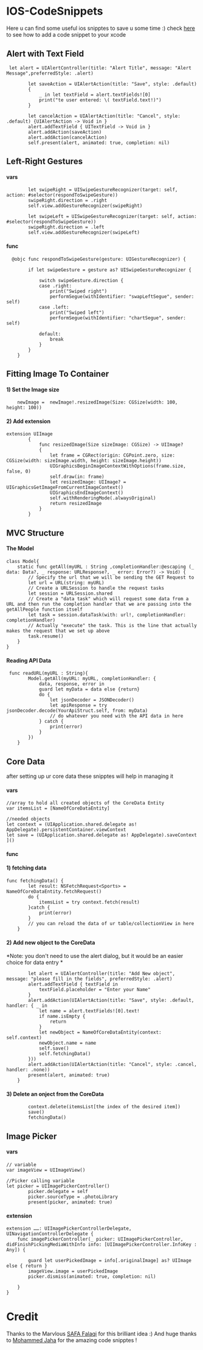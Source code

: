 # IOS-CodeSnippets
Here u can find some useful ios snipptes to save u some time :)
check [here](https://stackoverflow.com/questions/52417561/how-to-add-remove-custom-code-snippets-in-xcode-11-and-above) to see how to add a code snippet to your xcode

## Alert with Text Field
```
 let alert = UIAlertController(title: "Alert Title", message: "Alert Message",preferredStyle: .alert)
 
        let saveAction = UIAlertAction(title: "Save", style: .default) 
        {
            _ in let textField = alert.textFields![0]
            print("te user entered: \( textField.text!)")
        }
        
        let cancelAction = UIAlertAction(title: "Cancel", style: .default) {UIAlertAction -> Void in }
        alert.addTextField { UITextField -> Void in }
        alert.addAction(saveAction)
        alert.addAction(cancelAction)
        self.present(alert, animated: true, completion: nil) 
```

## Left-Right Gestures
#### vars
```
        let swipeRight = UISwipeGestureRecognizer(target: self, action: #selector(respondToSwipeGesture))
        swipeRight.direction = .right
        self.view.addGestureRecognizer(swipeRight)
        
        let swipeLeft = UISwipeGestureRecognizer(target: self, action: #selector(respondToSwipeGesture))
        swipeRight.direction = .left
        self.view.addGestureRecognizer(swipeLeft)
```
#### func
```
  @objc func respondToSwipeGesture(gesture: UIGestureRecognizer) {
        
        if let swipeGesture = gesture as? UISwipeGestureRecognizer {
            
            switch swipeGesture.direction {
            case .right:
                print("Swiped right")
                performSegue(withIdentifier: "swapLeftSegue", sender: self)
            case .left:
                print("Swiped left")
                performSegue(withIdentifier: "chartSegue", sender: self)
                
            default:
                break
            }
        }
    }
```

## Fitting Image To Container
#### 1) Set the Image size
```
    newImage =  newImage!.resizedImage(Size: CGSize(width: 100, height: 100))
```
#### 2) Add extension
```
extension UIImage
        {
            func resizedImage(Size sizeImage: CGSize) -> UIImage?
            {
                let frame = CGRect(origin: CGPoint.zero, size: CGSize(width: sizeImage.width, height: sizeImage.height))
                UIGraphicsBeginImageContextWithOptions(frame.size, false, 0)
                self.draw(in: frame)
                let resizedImage: UIImage? = UIGraphicsGetImageFromCurrentImageContext()
                UIGraphicsEndImageContext()
                self.withRenderingMode(.alwaysOriginal)
                return resizedImage
            }
        }

```
## MVC Structure
#### The Model
```
class Model{
    static func getAll(myURL : String ,completionHandler:@escaping (_ data: Data?, _ response: URLResponse?, _ error: Error?) -> Void) {
        // Specify the url that we will be sending the GET Request to
        let url = URL(string: myURL)
        // Create a URLSession to handle the request tasks
        let session = URLSession.shared
        // Create a "data task" which will request some data from a URL and then run the completion handler that we are passing into the getAllPeople function itself
        let task = session.dataTask(with: url!, completionHandler: completionHandler)
        // Actually "execute" the task. This is the line that actually makes the request that we set up above
        task.resume()
    }
}
```
#### Reading API Data
```
 func readURL(myURL : String){
        Model.getAll(myURL: myURL, completionHandler: {
            data, response, error in
            guard let myData = data else {return}
            do {
                let jsonDecoder = JSONDecoder()
                let apiResponse = try jsonDecoder.decode(YourApiStruct.self, from: myData)
                // do whatever you need with the API data in here
            } catch {
                print(error)
            }
        })
    }
```
## Core Data 
after setting up ur core data these snipptes will help in managing it

#### vars
```
//array to hold all created objects of the CoreData Entity
var itemsList = [NameOfCoreDataEntity]

//needed objects
let context = (UIApplication.shared.delegate as! AppDelegate).persistentContainer.viewContext
let save = (UIApplication.shared.delegate as! AppDelegate).saveContext
]()
```
#### func
#### 1) fetching data
```
func fetchingData() {
        let result: NSFetchRequest<Sports> = NameOfCoreDataEntity.fetchRequest()
        do {
            itemsList = try context.fetch(result)
        }catch {
            print(error)
        }
        // you can reload the data of ur table/collectionView in here
    }

```
#### 2) Add new object to the CoreData
*Note: you don't need to use the alert dialog, but it would be an easier choice for data entry *
```
        let alert = UIAlertController(title: "Add New object", message: "please fill in the fields", preferredStyle: .alert)
        alert.addTextField { textField in
            textField.placeholder = "Enter your Name"
        }
        alert.addAction(UIAlertAction(title: "Save", style: .default, handler: { _ in
            let name = alert.textFields![0].text!
            if name.isEmpty {
                return
            }
            let newObject = NameOfCoreDataEntity(context: self.context)
            newObject.name = name
            self.save()
            self.fetchingData()
        }))
        alert.addAction(UIAlertAction(title: "Cancel", style: .cancel, handler: .none))
        present(alert, animated: true)
    }

```
#### 3) Delete an onject from the CoreData
```
        context.delete(itemsList[the index of the desired item])
        save()
        fetchingData()

```
## Image Picker
#### vars
```
// variable
var imageView = UIImageView()

//Picker calling variable
let picker = UIImagePickerController()
        picker.delegate = self
        picker.sourceType = .photoLibrary
        present(picker, animated: true)

```
#### extension
```
extension ……: UIImagePickerControllerDelegate, UINavigationControllerDelegate {
    func imagePickerController(_ picker: UIImagePickerController, didFinishPickingMediaWithInfo info: [UIImagePickerController.InfoKey : Any]) {
    
        guard let userPickedImage = info[.originalImage] as? UIImage else { return }
        imageView.image = userPickedImage
        picker.dismiss(animated: true, completion: nil)
        
    }
}

```
# Credit 
Thanks to the Marvlous [SAFA Falaqi](https://github.com/safafalaqi) for this brilliant idea :)
And huge thanks to [Mohammed Jaha](https://github.com/MiroJaha) for the amazing code snipptes !
